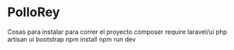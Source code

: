 # PolloRey

Cosas para instalar para correr el proyecto
composer require laravel/ui
php artisan ui bootstrap
npm install
npm run dev

